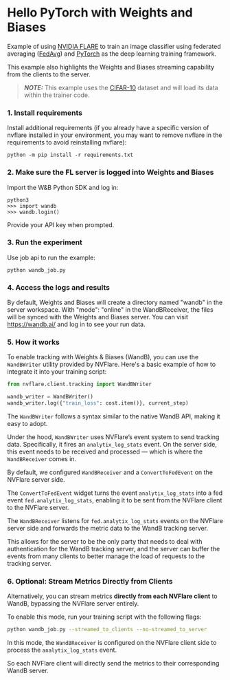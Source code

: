 # Hello PyTorch with Weights and Biases

Example of using [NVIDIA FLARE](https://nvflare.readthedocs.io/en/main/index.html) to train an image classifier
using federated averaging ([FedAvg](https://arxiv.org/abs/1602.05629)) and [PyTorch](https://pytorch.org/)
as the deep learning training framework.

This example also highlights the Weights and Biases streaming capability from the clients to the server.

> **_NOTE:_** This example uses the [CIFAR-10](https://www.cs.toronto.edu/~kriz/cifar.html) dataset and will load its data within the trainer code.

### 1. Install requirements

Install additional requirements (if you already have a specific version of nvflare installed in your environment, you may want to remove nvflare in the requirements to avoid reinstalling nvflare):

```
python -m pip install -r requirements.txt
```

### 2. Make sure the FL server is logged into Weights and Biases

Import the W&B Python SDK and log in:

```
python3
>>> import wandb
>>> wandb.login()
```

Provide your API key when prompted.

### 3. Run the experiment

Use job api to run the example:

```
python wandb_job.py
```

### 4. Access the logs and results

By default, Weights and Biases will create a directory named "wandb" in the server workspace. With "mode": "online" in the WandBReceiver, the
files will be synced with the Weights and Biases server. You can visit https://wandb.ai/ and log in to see your run data.

### 5. How it works

To enable tracking with Weights & Biases (WandB), you can use the `WandBWriter` utility provided by NVFlare. Here's a basic example of how to integrate it into your training script:

```python
from nvflare.client.tracking import WandBWriter

wandb_writer = WandBWriter()
wandb_writer.log({"train_loss": cost.item()}, current_step)

```

The `WandBWriter` follows a syntax similar to the native WandB API, making it easy to adopt.

Under the hood, `WandBWriter` uses NVFlare’s event system to send tracking data. Specifically, it fires an `analytix_log_stats` event. On the server side, this event needs to be received and processed — which is where the `WandBReceiver` comes in.

By default, we configured `WandBReceiver` and a `ConvertToFedEvent` on the NVFlare server side.

The `ConvertToFedEvent` widget turns the event `analytix_log_stats` into a fed event `fed.analytix_log_stats`, enabling it to be sent from the NVFlare client to the NVFlare server.

The `WandBReceiver` listens for `fed.analytix_log_stats` events on the NVFlare server side and forwards the metric data to the WandB tracking server.

This allows for the server to be the only party that needs to deal with authentication for the WandB tracking server, and the server
can buffer the events from many clients to better manage the load of requests to the tracking server.

### 6. Optional: Stream Metrics Directly from Clients

Alternatively, you can stream metrics **directly from each NVFlare client** to WandB, bypassing the NVFlare server entirely.

To enable this mode, run your training script with the following flags:

```bash
python wandb_job.py --streamed_to_clients --no-streamed_to_server
```

In this mode, the `WandBReceiver` is configured on the NVFlare client side to process the `analytix_log_stats` event.

So each NVFlare client will directly send the metrics to their corresponding WandB server.

